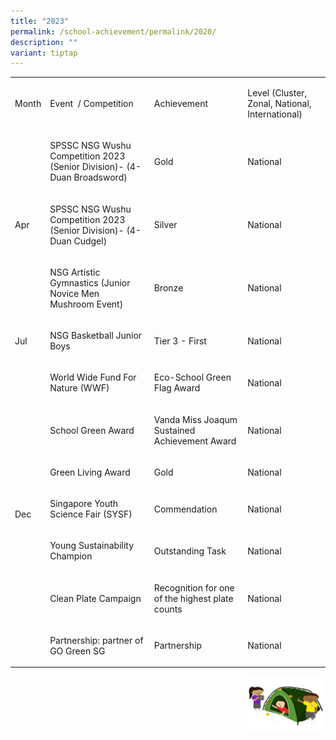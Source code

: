 ```yaml
---
title: "2023"
permalink: /school-achievement/permalink/2020/
description: ""
variant: tiptap
---
```

<table>
<tbody>
<tr>
<td rowspan="1" colspan="1">
<p>Month</p>
</td>
<td rowspan="1" colspan="1">
<p>Event&nbsp; / Competition&nbsp;</p>
</td>
<td rowspan="1" colspan="1">
<p>Achievement</p>
</td>
<td rowspan="1" colspan="1">
<p>Level (Cluster, Zonal, National, International)</p>
</td>
</tr>
<tr>
<td rowspan="3" colspan="1">
<p>Apr</p>
</td>
<td rowspan="1" colspan="1">
<p>SPSSC NSG Wushu Competition 2023 (Senior Division)- (4-Duan Broadsword)</p>
</td>
<td rowspan="1" colspan="1">
<p>Gold</p>
</td>
<td rowspan="1" colspan="1">
<p>National</p>
</td>
</tr>
<tr>
<td rowspan="1" colspan="1">
<p>SPSSC NSG Wushu Competition 2023 (Senior Division)- (4-Duan Cudgel)</p>
</td>
<td rowspan="1" colspan="1">
<p>Silver</p>
</td>
<td rowspan="1" colspan="1">
<p>National</p>
</td>
</tr>
<tr>
<td rowspan="1" colspan="1">
<p>NSG Artistic Gymnastics (Junior Novice Men Mushroom Event)</p>
</td>
<td rowspan="1" colspan="1">
<p>Bronze</p>
</td>
<td rowspan="1" colspan="1">
<p>National</p>
</td>
</tr>
<tr>
<td rowspan="1" colspan="1">
<p>Jul</p>
</td>
<td rowspan="1" colspan="1">
<p>NSG Basketball Junior Boys</p>
</td>
<td rowspan="1" colspan="1">
<p>Tier 3 - First</p>
</td>
<td rowspan="1" colspan="1">
<p>National</p>
</td>
</tr>
<tr>
<td rowspan="7" colspan="1">
<p>Dec</p>
</td>
<td rowspan="1" colspan="1">
<p>World Wide Fund For Nature (WWF)</p>
</td>
<td rowspan="1" colspan="1">
<p>Eco-School Green Flag Award</p>
</td>
<td rowspan="1" colspan="1">
<p>National</p>
</td>
</tr>
<tr>
<td rowspan="1" colspan="1">
<p>School Green Award</p>
</td>
<td rowspan="1" colspan="1">
<p>Vanda Miss Joaqum Sustained Achievement Award</p>
</td>
<td rowspan="1" colspan="1">
<p>National</p>
</td>
</tr>
<tr>
<td rowspan="1" colspan="1">
<p>Green Living Award</p>
</td>
<td rowspan="1" colspan="1">
<p>Gold</p>
</td>
<td rowspan="1" colspan="1">
<p>National</p>
</td>
</tr>
<tr>
<td rowspan="1" colspan="1">
<p>Singapore Youth Science Fair (SYSF)</p>
</td>
<td rowspan="1" colspan="1">
<p>Commendation</p>
</td>
<td rowspan="1" colspan="1">
<p>National</p>
</td>
</tr>
<tr>
<td rowspan="1" colspan="1">
<p>Young Sustainability Champion</p>
</td>
<td rowspan="1" colspan="1">
<p>Outstanding Task</p>
</td>
<td rowspan="1" colspan="1">
<p>National</p>
</td>
</tr>
<tr>
<td rowspan="1" colspan="1">
<p>Clean Plate Campaign</p>
</td>
<td rowspan="1" colspan="1">
<p>Recognition for one of the highest plate counts</p>
</td>
<td rowspan="1" colspan="1">
<p>National</p>
</td>
</tr>
<tr>
<td rowspan="1" colspan="1">
<p>Partnership: partner of GO Green SG</p>
</td>
<td rowspan="1" colspan="1">
<p>Partnership</p>
</td>
<td rowspan="1" colspan="1">
<p>National</p>
</td>
</tr>
</tbody>
</table>
<div class="isomer-image-wrapper">
<img style="width:25%;float:right" height="auto" width="100%" src="/images/Small%20logo/gwps%20children%20(3).png">
</div>
<p></p>